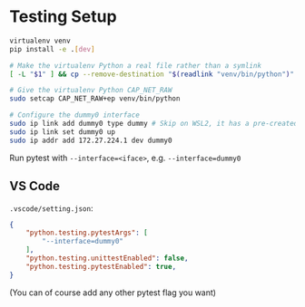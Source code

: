 # Testing Setup
```sh
virtualenv venv
pip install -e .[dev]

# Make the virtualenv Python a real file rather than a symlink
[ -L "$1" ] && cp --remove-destination "$(readlink "venv/bin/python")" "venv/bin/python"

# Give the virtualenv Python CAP_NET_RAW
sudo setcap CAP_NET_RAW+ep venv/bin/python

# Configure the dummy0 interface
sudo ip link add dummy0 type dummy # Skip on WSL2, it has a pre-created dummy0
sudo ip link set dummy0 up
sudo ip addr add 172.27.224.1 dev dummy0
```

Run pytest with `--interface=<iface>`, e.g. `--interface=dummy0`

## VS Code
`.vscode/setting.json`:
```json
{
    "python.testing.pytestArgs": [
        "--interface=dummy0"
    ],
    "python.testing.unittestEnabled": false,
    "python.testing.pytestEnabled": true,
}
```

(You can of course add any other pytest flag you want)
